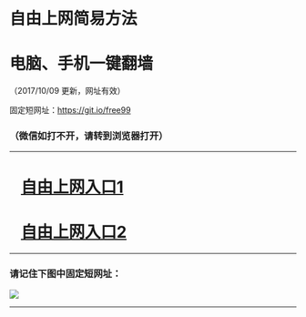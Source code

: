 ﻿# 自由上网简易方法

# 电脑、手机一键翻墙

（2017/10/09 更新，网址有效）

固定短网址：https://git.io/free99

### （微信如打不开，请转到浏览器打开）


***





# &nbsp;&nbsp; <a href="http://ft2258112123.fwq-tz-1001.info/fwqtz01.html?t=100900113255 " target="_blank">自由上网入口1</a>
# &nbsp;&nbsp; <a href="http://ft2936612464.fwq-tz-1002.info/fwqtz02.html?t=10090016235 " target="_blank">自由上网入口2</a>
***

### 请记住下图中固定短网址：

<img src="https://s3-us-west-2.amazonaws.com/fwq-1001/yjfq-20170905okok.png" /> 


***

